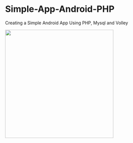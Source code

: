 # Simple-App-Android-PHP

Creating a Simple Android App Using PHP, Mysql and Volley

<img src="" width="350">


